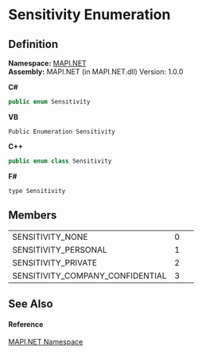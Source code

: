 # Sensitivity Enumeration




## Definition
**Namespace:** <a href="5bef4637-66f8-16d4-e5f4-4d0da57a1538.md">MAPI.NET</a>  
**Assembly:** MAPI.NET (in MAPI.NET.dll) Version: 1.0.0

**C#**
``` C#
public enum Sensitivity
```
**VB**
``` VB
Public Enumeration Sensitivity
```
**C++**
``` C++
public enum class Sensitivity
```
**F#**
``` F#
type Sensitivity
```



## Members
<table>
<tr>
<td>SENSITIVITY_NONE</td>
<td>0</td>
<td> </td></tr>
<tr>
<td>SENSITIVITY_PERSONAL</td>
<td>1</td>
<td> </td></tr>
<tr>
<td>SENSITIVITY_PRIVATE</td>
<td>2</td>
<td> </td></tr>
<tr>
<td>SENSITIVITY_COMPANY_CONFIDENTIAL</td>
<td>3</td>
<td> </td></tr>
</table>

## See Also


#### Reference
<a href="5bef4637-66f8-16d4-e5f4-4d0da57a1538.md">MAPI.NET Namespace</a>  
